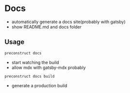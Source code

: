 # Docs

- automatically generate a docs site(probably with gatsby)
- show README.md and docs folder

## Usage

```bash
preconstruct docs
```

- start watching the build
- allow mdx with gatsby-mdx probably

```bash
preconstruct docs build
```

- generate a production build
